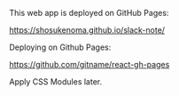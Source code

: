This web app is deployed on GitHub Pages: 

https://shosukenoma.github.io/slack-note/


Deploying on Github Pages:

https://github.com/gitname/react-gh-pages

Apply CSS Modules later.
